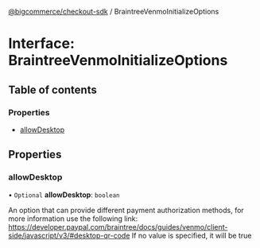[@bigcommerce/checkout-sdk](../README.md) / BraintreeVenmoInitializeOptions

# Interface: BraintreeVenmoInitializeOptions

## Table of contents

### Properties

- [allowDesktop](BraintreeVenmoInitializeOptions.md#allowdesktop)

## Properties

### allowDesktop

• `Optional` **allowDesktop**: `boolean`

An option that can provide different payment authorization methods, for more information use the following link: https://developer.paypal.com/braintree/docs/guides/venmo/client-side/javascript/v3/#desktop-qr-code
If no value is specified, it will be true
